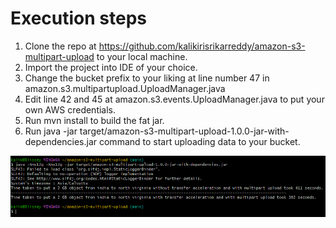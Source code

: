 # Execution steps
1. Clone the repo at https://github.com/kalikirisrikarreddy/amazon-s3-multipart-upload to your local machine.
2. Import the project into IDE of your choice.
3. Change the bucket prefix to your liking at line number 47 in amazon.s3.multipartupload.UploadManager.java
4. Edit line 42 and 45 at amazon.s3.events.UploadManager.java to put your own AWS credentials.
5. Run mvn install to build the fat jar.
6. Run  java -jar target/amazon-s3-multipart-upload-1.0.0-jar-with-dependencies.jar command to start uploading data to your bucket.

<img src="output_screenshot.png"/>
